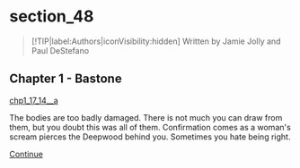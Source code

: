 
# section_48

>[!TIP|label:Authors|iconVisibility:hidden]
>Written by Jamie Jolly and Paul DeStefano

## Chapter 1 - Bastone

[chp1_17_14__a](../../decomp/app/src/main/res/raw/chp1_17_14__a.mp3 ':include :type=audio')

The bodies are too badly damaged. There is not much you can draw from them, but you doubt this was all of them. Confirmation comes as a woman's scream pierces the Deepwood behind you. Sometimes you hate being right.

[Continue](output/chapter1/section_50.md)


